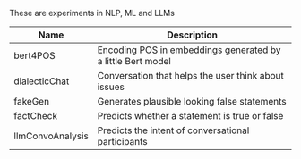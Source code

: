 

These are experiments in NLP, ML and LLMs

| Name              | Description                                                 |
|-------------------|-------------------------------------------------------------|
| bert4POS | Encoding POS in embeddings generated by a little Bert model |
| dialecticChat     | Conversation that helps the user think about issues         |
| fakeGen           | Generates plausible looking false statements                |
| factCheck         | Predicts whether a statement is true or false               |
| llmConvoAnalysis  | Predicts the intent of conversational participants          | 




